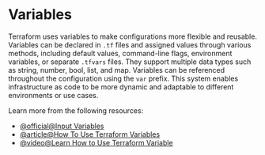# Variables

Terraform uses variables to make configurations more flexible and reusable. Variables can be declared in `.tf` files and assigned values through various methods, including default values, command-line flags, environment variables, or separate `.tfvars` files. They support multiple data types such as string, number, bool, list, and map. Variables can be referenced throughout the configuration using the `var` prefix. This system enables infrastructure as code to be more dynamic and adaptable to different environments or use cases.

Learn more from the following resources:

- [@official@Input Variables](https://developer.hashicorp.com/terraform/language/values/variables)
- [@article@How To Use Terraform Variables](https://spacelift.io/blog/how-to-use-terraform-variables)
- [@video@Learn How to Use Terraform Variable](https://www.youtube.com/watch?v=oArutYYvQ_Y)
